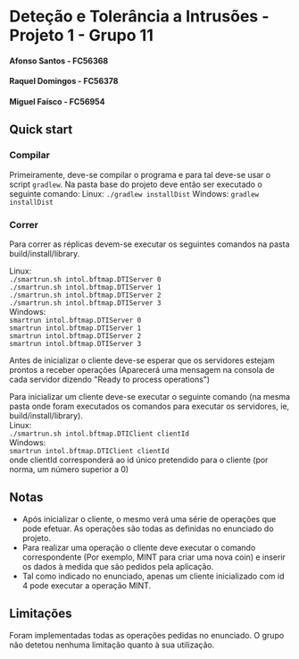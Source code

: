 # Deteção e Tolerância a Intrusões - Projeto 1 - Grupo 11
#### Afonso Santos - FC56368
#### Raquel Domingos - FC56378
#### Miguel Faísco - FC56954

## Quick start
### Compilar
Primeiramente, deve-se compilar o programa e para tal deve-se usar o script `gradlew`. Na pasta base do projeto deve então ser executado o seguinte comando:
Linux: `./gradlew installDist`
Windows: `gradlew installDist`

### Correr
Para correr as réplicas devem-se executar os seguintes comandos na pasta build/install/library.

Linux: <br>
`./smartrun.sh intol.bftmap.DTIServer 0` <br>
`./smartrun.sh intol.bftmap.DTIServer 1` <br>
`./smartrun.sh intol.bftmap.DTIServer 2` <br>
`./smartrun.sh intol.bftmap.DTIServer 3` <br>
Windows: <br>
`smartrun intol.bftmap.DTIServer 0` <br>
`smartrun intol.bftmap.DTIServer 1` <br>
`smartrun intol.bftmap.DTIServer 2` <br>
`smartrun intol.bftmap.DTIServer 3` <br>

Antes de inicializar o cliente deve-se esperar que os servidores estejam prontos a receber operações (Aparecerá uma mensagem na consola de cada servidor dizendo "Ready to process operations")

Para inicializar um cliente deve-se executar o seguinte comando (na mesma pasta onde foram executados os comandos para executar os servidores, ie, build/install/library). <br>
Linux: <br>
`./smartrun.sh intol.bftmap.DTIClient clientId` <br>
Windows: <br>
`smartrun intol.bftmap.DTIClient clientId` <br>
onde clientId corresponderá ao id único pretendido para o cliente (por norma, um número superior a 0)

## Notas
- Após inicializar o cliente, o mesmo verá uma série de operações que pode efetuar. As operações são todas as definidas no enunciado do projeto. 
- Para realizar uma operação o cliente deve executar o comando correspondente (Por exemplo, MINT para criar uma nova coin) e inserir os dados à medida que são pedidos pela aplicação.
- Tal como indicado no enunciado, apenas um cliente inicializado com id 4 pode executar a operação MINT.

## Limitações
Foram implementadas todas as operações pedidas no enunciado. O grupo não detetou nenhuma limitação quanto à sua utilização.


